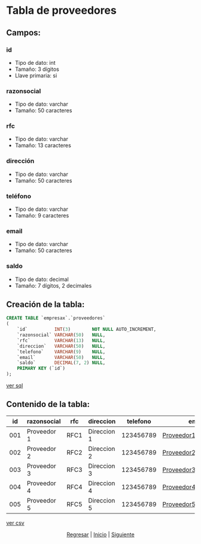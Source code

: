 # Tabla de proveedores
## Campos:
### id
* Tipo de dato: int
* Tamaño: 3 dígitos
* Llave primaria: si

### razonsocial
* Tipo de dato: varchar
* Tamaño: 50 caracteres

### rfc
* Tipo de dato: varchar
* Tamaño: 13 caracteres

### dirección
* Tipo de dato: varchar
* Tamaño: 50 caracteres

### teléfono
* Tipo de dato: varchar
* Tamaño: 9 caracteres

### email
* Tipo de dato: varchar
* Tamaño: 50 caracteres

### saldo
* Tipo de dato: decimal
* Tamaño: 7 dígitos, 2 decimales

## Creación de la tabla:
``` sql
CREATE TABLE `empresax`.`proveedores`
(
    `id`          INT(3)        NOT NULL AUTO_INCREMENT,
    `razonsocial` VARCHAR(50)   NULL,
    `rfc`         VARCHAR(13)   NULL,
    `direccion`   VARCHAR(50)   NULL,
    `telefono`    VARCHAR(9)    NULL,
    `email`       VARCHAR(50)   NULL,
    `saldo`       DECIMAL(7, 2) NULL,
    PRIMARY KEY (`id`)
);
```
[ver sql](./sql/04%20Proveedores.sql)

## Contenido de la tabla:
| id  | razonsocial | rfc  | direccion   | telefono  | email                | saldo |
|-----|-------------|------|-------------|-----------|----------------------|-------|
| 001 | Proveedor 1 | RFC1 | Direccion 1 | 123456789 | Proveedor1@gmail.com | 1000  |
| 002 | Proveedor 2 | RFC2 | Direccion 2 | 123456789 | Proveedor2@gmail.com | 2000  |
| 003 | Proveedor 3 | RFC3 | Direccion 3 | 123456789 | Proveedor3@gmail.com | 3000  |
| 004 | Proveedor 4 | RFC4 | Direccion 4 | 123456789 | Proveedor4@gmail.com | 4000  |
| 005 | Proveedor 5 | RFC5 | Direccion 5 | 123456789 | Proveedor5@gmail.com | 5000  |

[ver csv](./csv/04%20Proveedores.csv)

<p align="center">
    <a href="./03%20Clientes.md">Regresar</a> |
    <a href="../README.md">Inicio</a> |
    <a href="./05%20Factura%20Compra%20Encabezado.md">Siguiente</a>
</p>